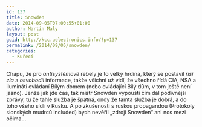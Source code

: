 ```yaml
---
id: 137
title: Snowden
date: 2014-09-05T07:00:55+01:00
author: Martin Maly
layout: post
guid: http://kcc.uelectronics.info/?p=137
permalink: /2014/09/05/snowden/
categories:
  - Kuřecí
---
```

Chápu, že pro _antisystémové_ rebely je to velký hrdina, který se postavil _říši zla_ a _osvobodil_ informace, takže všichni už vidí, že všechno řídá CIA, NSA a ilumináti ovládaní Bílým domem (nebo ovládající Bílý dům, v tom ještě není jasno). Jenže jak jde čas, tak mistr Snowden vypouští čím dál podivnější zprávy, tu že tahle služba je špatná, ondy že tamta služba je dobrá, a do toho všeho sídlí v Rusku. A po zkušenosti s ruskou propagandou (Protokoly sionských mudrců included) bych nevěřil &#8222;zdroji Snowden&#8220; ani nos mezi očima&#8230;